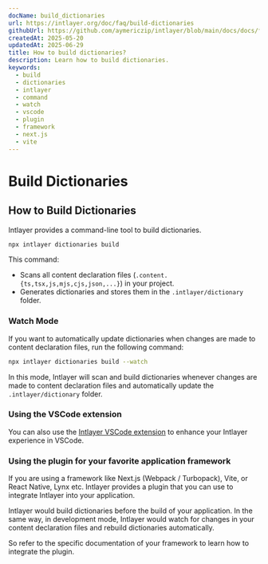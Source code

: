```yaml
---
docName: build_dictionaries
url: https://intlayer.org/doc/faq/build-dictionaries
githubUrl: https://github.com/aymericzip/intlayer/blob/main/docs/docs/frequent_questions/build_dictionaries.md
createdAt: 2025-05-20
updatedAt: 2025-06-29
title: How to build dictionaries?
description: Learn how to build dictionaries.
keywords:
  - build
  - dictionaries
  - intlayer
  - command
  - watch
  - vscode
  - plugin
  - framework
  - next.js
  - vite
---
```


# Build Dictionaries

## How to Build Dictionaries

Intlayer provides a command-line tool to build dictionaries.

```bash
npx intlayer dictionaries build
```

This command:

- Scans all content declaration files (`.content.{ts,tsx,js,mjs,cjs,json,...}`) in your project.
- Generates dictionaries and stores them in the `.intlayer/dictionary` folder.

### Watch Mode

If you want to automatically update dictionaries when changes are made to content declaration files, run the following command:

```bash
npx intlayer dictionaries build --watch
```

In this mode, Intlayer will scan and build dictionaries whenever changes are made to content declaration files and automatically update the `.intlayer/dictionary` folder.

### Using the VSCode extension

You can also use the [Intlayer VSCode extension](https://github.com/aymericzip/intlayer/tree/main/docs/en/vs_code_extension.md) to enhance your Intlayer experience in VSCode.

### Using the plugin for your favorite application framework

If you are using a framework like Next.js (Webpack / Turbopack), Vite, or React Native, Lynx etc. Intlayer provides a plugin that you can use to integrate Intlayer into your application.

Intlayer would build dictionaries before the build of your application.
In the same way, in development mode, Intlayer would watch for changes in your content declaration files and rebuild dictionaries automatically.

So refer to the specific documentation of your framework to learn how to integrate the plugin.
